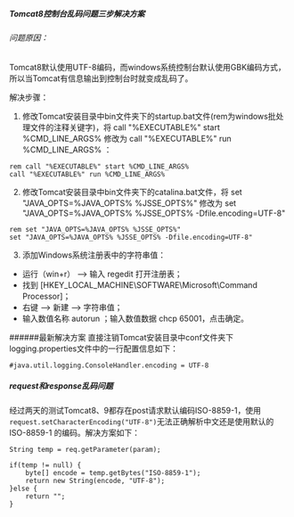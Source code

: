 ##### Tomcat8控制台乱码问题三步解决方案

###### 问题原因：
Tomcat8默认使用UTF-8编码，而windows系统控制台默认使用GBK编码方式，所以当Tomcat有信息输出到控制台时就变成乱码了。

解决步骤：

1. 修改Tomcat安装目录中bin文件夹下的startup.bat文件(rem为windows批处理文件的注释关键字)，将 call "%EXECUTABLE%" start 
%CMD_LINE_ARGS%  修改为  call "%EXECUTABLE%" run %CMD_LINE_ARGS%  ：
```
rem call "%EXECUTABLE%" start %CMD_LINE_ARGS%
call "%EXECUTABLE%" run %CMD_LINE_ARGS%
```

2. 修改Tomcat安装目录中bin文件夹下的catalina.bat文件，将 set "JAVA_OPTS=%JAVA_OPTS% %JSSE_OPTS%"  修改为  set 
"JAVA_OPTS=%JAVA_OPTS% %JSSE_OPTS%  -Dfile.encoding=UTF-8"
```
rem set "JAVA_OPTS=%JAVA_OPTS% %JSSE_OPTS%"
set "JAVA_OPTS=%JAVA_OPTS% %JSSE_OPTS% -Dfile.encoding=UTF-8"
```

3. 添加Windows系统注册表中的字符串值：
*  运行（win+r） --> 输入 regedit 打开注册表；
*  找到 [HKEY_LOCAL_MACHINE\SOFTWARE\Microsoft\Command Processor]；
*  右键 --> 新建 --> 字符串值；
*  输入数值名称 autorun ；输入数值数据 chcp 65001，点击确定。

######最新解决方案
直接注销Tomcat安装目录中conf文件夹下logging.properties文件中的一行配置信息如下：
```
#java.util.logging.ConsoleHandler.encoding = UTF-8
```

##### request和response乱码问题
经过两天的测试Tomcat8、9都存在post请求默认编码ISO-8859-1，使用
`request.setCharacterEncoding("UTF-8")`无法正确解析中文还是使用默认的ISO-8859-1
的编码。解决方案如下：
```
String temp = req.getParameter(param);

if(temp != null) {
    byte[] encode = temp.getBytes("ISO-8859-1");
    return new String(encode, "UTF-8");
}else {
	return "";
}
```